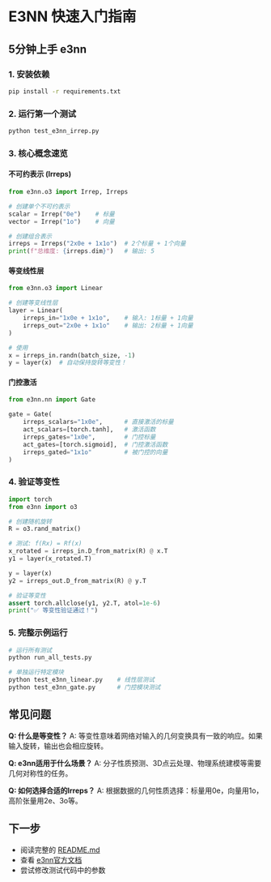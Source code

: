 # E3NN 快速入门指南

## 5分钟上手 e3nn

### 1. 安装依赖
```bash
pip install -r requirements.txt
```

### 2. 运行第一个测试
```bash
python test_e3nn_irrep.py
```

### 3. 核心概念速览

#### 不可约表示 (Irreps)
```python
from e3nn.o3 import Irrep, Irreps

# 创建单个不可约表示
scalar = Irrep("0e")    # 标量
vector = Irrep("1o")    # 向量

# 创建组合表示
irreps = Irreps("2x0e + 1x1o")  # 2个标量 + 1个向量
print(f"总维度: {irreps.dim}")   # 输出: 5
```

#### 等变线性层
```python
from e3nn.o3 import Linear

# 创建等变线性层
layer = Linear(
    irreps_in="1x0e + 1x1o",    # 输入: 1标量 + 1向量
    irreps_out="2x0e + 1x1o"    # 输出: 2标量 + 1向量
)

# 使用
x = irreps_in.randn(batch_size, -1)
y = layer(x)  # 自动保持旋转等变性！
```

#### 门控激活
```python
from e3nn.nn import Gate

gate = Gate(
    irreps_scalars="1x0e",      # 直接激活的标量
    act_scalars=[torch.tanh],   # 激活函数
    irreps_gates="1x0e",        # 门控标量
    act_gates=[torch.sigmoid],  # 门控激活函数
    irreps_gated="1x1o"         # 被门控的向量
)
```

### 4. 验证等变性
```python
import torch
from e3nn import o3

# 创建随机旋转
R = o3.rand_matrix()

# 测试: f(Rx) = Rf(x)
x_rotated = irreps_in.D_from_matrix(R) @ x.T
y1 = layer(x_rotated.T)

y = layer(x)
y2 = irreps_out.D_from_matrix(R) @ y.T

# 验证等变性
assert torch.allclose(y1, y2.T, atol=1e-6)
print("✅ 等变性验证通过！")
```

### 5. 完整示例运行
```bash
# 运行所有测试
python run_all_tests.py

# 单独运行特定模块
python test_e3nn_linear.py    # 线性层测试
python test_e3nn_gate.py      # 门控模块测试
```

## 常见问题

**Q: 什么是等变性？**
A: 等变性意味着网络对输入的几何变换具有一致的响应。如果输入旋转，输出也会相应旋转。

**Q: e3nn适用于什么场景？**
A: 分子性质预测、3D点云处理、物理系统建模等需要几何对称性的任务。

**Q: 如何选择合适的Irreps？**
A: 根据数据的几何性质选择：标量用0e，向量用1o，高阶张量用2e、3o等。

## 下一步

- 阅读完整的 [README.md](README.md)
- 查看 [e3nn官方文档](https://docs.e3nn.org/)
- 尝试修改测试代码中的参数
